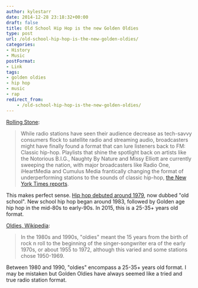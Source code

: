 ```yaml
---
author: kylestarr
date: 2014-12-28 23:18:32+00:00
draft: false
title: Old School Hip Hop is the new Golden Oldies
type: post
url: /old-school-hip-hop-is-the-new-golden-oldies/
categories:
- History
- Music
postFormat:
- Link
tags:
- golden oldies
- hip hop
- music
- rap
redirect_from:
    - /old-school-hip-hop-is-the-new-golden-oldies/
---
```


[Rolling Stone](http://www.rollingstone.com/music/news/classic-hip-hop-format-rescuing-radio-stations-20141228):

> While radio stations have seen their audience decrease as tech-savvy consumers flock to satellite radio and streaming audio, broadcasters might have finally found a format that can lure listeners back to FM: Classic hip-hop. Playlists that shine the spotlight back on artists like the Notorious B.I.G., Naughty By Nature and Missy Elliott are currently sweeping the nation, with major broadcasters like Radio One, iHeartMedia and Cumulus Media frantically changing the format of underperforming stations to the sounds of classic hip-hop, [the New York Times reports](http://artsbeat.blogs.nytimes.com/2014/12/25/ratings-bounce-for-radio-stations-that-turned-to-classic-hip-hop/).

This makes perfect sense. [Hip hop debuted around 1979](http://en.m.wikipedia.org/wiki/Roots_of_hip_hop), now dubbed "old school". New school hip hop began around 1983, followed by Golden age hip hop in the mid-80s to early-90s. In 2015, this is a 25-35+ years old format.

[Oldies, Wikipedia](http://en.m.wikipedia.org/wiki/Oldies):

> In the 1980s and 1990s, "oldies" meant the 15 years from the birth of rock n roll to the beginning of the singer-songwriter era of the early 1970s, or about 1955 to 1972, although this varied and some stations chose 1950-1969.

Between 1980 and 1990, "oldies" encompass a 25-35+ years old format. I may be mistaken but Golden Oldies have always seemed like a tried and true radio station format.